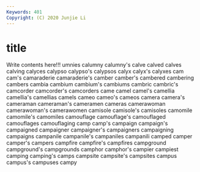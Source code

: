 ```yaml
---
Keywords: 401
Copyright: (C) 2020 Junjie Li
---
```


# title

Write contents here!!!
umnies 
calumny 
calumny's 
calve 
calved
calves 
calving 
calyces 
calypso 
calypso's 
calypsos 
calyx 
calyx's 
calyxes 
cam
cam's 
camaraderie 
camaraderie's 
camber 
camber's 
cambered 
cambering 
cambers 
cambia 
cambium
cambium's 
cambiums 
cambric 
cambric's 
camcorder 
camcorder's 
camcorders 
came 
camel 
camel's
camellia 
camellia's 
camellias 
camels 
cameo 
cameo's 
cameos 
camera 
camera's 
cameraman
cameraman's 
cameramen 
cameras 
camerawoman 
camerawoman's 
camerawomen 
camisole 
camisole's 
camisoles 
camomile
camomile's 
camomiles 
camouflage 
camouflage's 
camouflaged 
camouflages 
camouflaging 
camp 
camp's 
campaign
campaign's 
campaigned 
campaigner 
campaigner's 
campaigners 
campaigning 
campaigns 
campanile 
campanile's 
campaniles
campanili 
camped 
camper 
camper's 
campers 
campfire 
campfire's 
campfires 
campground 
campground's
campgrounds 
camphor 
camphor's 
campier 
campiest 
camping 
camping's 
camps 
campsite 
campsite's
campsites 
campus 
campus's 
campuses 
campy 
